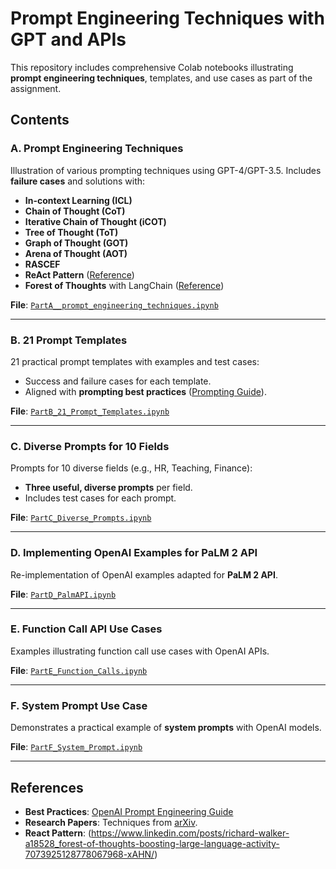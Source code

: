 # Prompt Engineering Techniques with GPT and APIs

This repository includes comprehensive Colab notebooks illustrating **prompt engineering techniques**, templates, and use cases as part of the assignment.

## Contents

### A. **Prompt Engineering Techniques**
Illustration of various prompting techniques using GPT-4/GPT-3.5. Includes **failure cases** and solutions with:
- **In-context Learning (ICL)**
- **Chain of Thought (CoT)**
- **Iterative Chain of Thought (iCOT)**
- **Tree of Thought (ToT)**
- **Graph of Thought (GOT)**
- **Arena of Thought (AOT)**
- **RASCEF**
- **ReAct Pattern** ([Reference](https://til.simonwillison.net/llms/python-react-pattern))
- **Forest of Thoughts** with LangChain ([Reference](https://www.linkedin.com/posts/richard-walker-a18528_forest-of-thoughts-boosting-large-language-activity-7073925128778067968-xAHN/))

**File**: [`PartA__prompt_engineering_techniques.ipynb`](PartA__prompt_engineering_techniques.ipynb)

---

### B. **21 Prompt Templates**
21 practical prompt templates with examples and test cases:
- Success and failure cases for each template.
- Aligned with **prompting best practices** ([Prompting Guide](https://www.promptingguide.ai/)).

**File**: [`PartB_21_Prompt_Templates.ipynb`](PartB_21_Prompt_Templates.ipynb)

---

### C. **Diverse Prompts for 10 Fields**
Prompts for 10 diverse fields (e.g., HR, Teaching, Finance):
- **Three useful, diverse prompts** per field.
- Includes test cases for each prompt.

**File**: [`PartC_Diverse_Prompts.ipynb`](PartC_Diverse_Prompts.ipynb)

---

### D. **Implementing OpenAI Examples for PaLM 2 API**
Re-implementation of OpenAI examples adapted for **PaLM 2 API**.

**File**: [`PartD_PalmAPI.ipynb`](PartD_PalmAPI.ipynb)

---

### E. **Function Call API Use Cases**
Examples illustrating function call use cases with OpenAI APIs.

**File**: [`PartE_Function_Calls.ipynb`](PartE_Function_Calls.ipynb)

---

### F. **System Prompt Use Case**
Demonstrates a practical example of **system prompts** with OpenAI models.

**File**: [`PartF_System_Prompt.ipynb`](PartF_System_Prompt.ipynb)

---

## References
- **Best Practices**: [OpenAI Prompt Engineering Guide](https://help.openai.com/en/articles/6654000-best-practices-for-prompt-engineering-with-openai-api)
- **Research Papers**: Techniques from [arXiv](https://arxiv.org/pdf/2302.11382.pdf).
- **React Pattern**: (https://www.linkedin.com/posts/richard-walker-a18528_forest-of-thoughts-boosting-large-language-activity-7073925128778067968-xAHN/)
